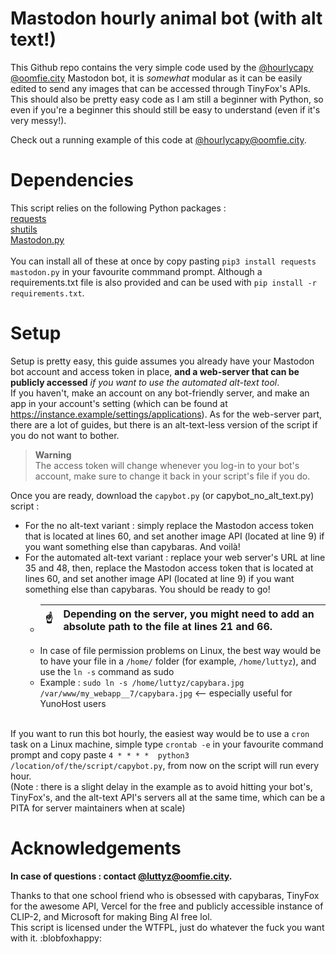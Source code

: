 # Mastodon hourly animal bot (with alt text!)

This Github repo contains the very simple code used by the <a rel="me" href="https://oomfie.city/@hourlycapy">@hourlycapy​@oomfie.city</a> Mastodon bot, it is *somewhat* modular as it can be easily edited to send any images that can be accessed through TinyFox's APIs. This should also be pretty easy code as I am still a beginner with Python, so even if you're a beginner this should still be easy to understand (even if it's very messy!).

Check out a running example of this code at <a href="https://oomfie.city/@hourlycapy">@hourlycapy​@oomfie.city</a>.

# Dependencies

This script relies on the following Python packages :<br>
<a href="https://pypi.org/project/requests/">requests</a><br>
<a href="https://pypi.org/project/shutils/">shutils</a><br>
<a href="https://pypi.org/project/Mastodon.py/">Mastodon.py</a><br>
<br>You can install all of these at once by copy pasting `pip3 install requests mastodon.py` in your favourite commmand prompt. Although a requirements.txt file is also provided and can be used with `pip install -r requirements.txt`.

# Setup

Setup is pretty easy, this guide assumes you already have your Mastodon bot account and access token in place, **and a web-server that can be publicly accessed** *if you want to use the automated alt-text tool*.
<br> If you haven't, make an account on any bot-friendly server, and make an app in your account's setting (which can be found at https://instance.example/settings/applications). As for the web-server part, there are a lot of guides, but there is an alt-text-less version of the script if you do not want to bother.
> **Warning**<br>
> The access token will change whenever you log-in to your bot's account, make sure to change it back in your script's file if you do.

Once you are ready, download the `capybot.py` (or capybot_no_alt_text.py) script :
* For the no alt-text variant : simply replace the Mastodon access token that is located at lines 60, and set another image API (located at line 9) if you want something else than capybaras. And voilà!
* For the automated alt-text variant : replace your web server's URL at line 35 and 48, then, replace the Mastodon access token that is located at lines 60, and set another image API (located at line 9) if you want something else than capybaras. You should be ready to go!
   * | :point_up:    | Depending on the server, you might need to add an absolute path to the file at lines 21 and 66. |
     |---------------|:------------------------|
   * In case of file permission problems on Linux, the best way would be to have your file in a `/home/` folder (for example, `/home/luttyz`), and use the `ln -s` command as sudo
   * Example : `sudo ln -s /home/luttyz/capybara.jpg /var/www/my_webapp__7/capybara.jpg` <-- especially useful for YunoHost users

<br> If you want to run this bot hourly, the easiest way would be to use a `cron` task on a Linux machine, simple type `crontab -e` in your favourite command prompt and copy paste `4 * * * *  python3 /location/of/the/script/capybot.py`, from now on the script will run every hour.<br>
(Note : there is a slight delay in the example as to avoid hitting your bot's, TinyFox's, and the alt-text API's servers all at the same time, which can be a PITA for server maintainers when at scale)

# Acknowledgements

**In case of questions : contact <a href="https://oomfie.city/@luttyz">@luttyz​@oomfie.city</a>.**

Thanks to that one school friend who is obsessed with capybaras, TinyFox for the awesome API, Vercel for the free and publicly accessible instance of CLIP-2, and Microsoft for making Bing AI free lol.
<br> This script is licensed under the WTFPL, just do whatever the fuck you want with it. :blobfoxhappy:

